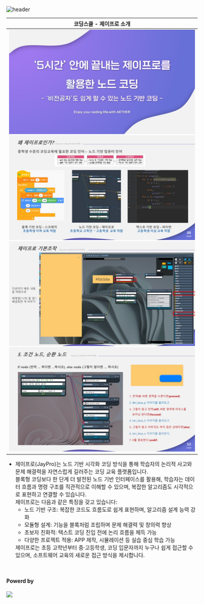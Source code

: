 ![header](https://capsule-render.vercel.app/api?type=waving&color=4078c0&height=180&section=header&text=제이프로%20소개&fontSize=45&animation=fadeIn&fontAlignY=38&desc=yonghun16&descAlignY=55&descAlign=85)

| 코딩스쿨 - 제이프로 소개 |
|----------------------|
|<div><img src="https://github.com/yonghun16/coding_school_introduction_to_jaypro/blob/main/previews/preview1.jpeg?raw=true" width=800px /><br /><img src="https://github.com/yonghun16/coding_school_introduction_to_jaypro/blob/main/previews/preview2.jpeg" width=800px /><br /><img src="https://github.com/yonghun16/coding_school_introduction_to_jaypro/blob/main/previews/preview3.jpeg" width=800px /><br /><img src="https://github.com/yonghun16/coding_school_introduction_to_jaypro/blob/main/previews/preview4.jpeg" width=800px /></div>|

<ul>
  <li>제이프로(JayPro)는 노드 기반 시각화 코딩 방식을 통해 학습자의 논리적 사고와 문제 해결력을 자연스럽게 길러주는 코딩 교육 플랫폼입니다.<br />
    블록형 코딩보다 한 단계 더 발전된 노드 기반 인터페이스를 활용해, 학습자는 데이터 흐름과 명령 구조를 직관적으로 이해할 수 있으며, 복잡한 알고리즘도 시각적으로 표현하고 연결할 수 있습니다.<br />
    제이프로는 다음과 같은 특징을 갖고 있습니다:<br />	
    <ul>
      <li>노드 기반 구조: 복잡한 코드도 흐름도로 쉽게 표현하며, 알고리즘 설계 능력 강화</li>
      <li>모듈형 설계: 기능을 블록처럼 조립하며 문제 해결력 및 창의력 향상</li>
      <li>초보자 친화적: 텍스트 코딩 진입 전에 논리 흐름을 체득 가능</li>
      <li>다양한 프로젝트 적용: APP 제작, 시뮬레이션 등 실습 중심 학습 가능</li>
    </ul>
    제이프로는 초등 고학년부터 중·고등학생, 코딩 입문자까지 누구나 쉽게 접근할 수 있으며, 소프트웨어 교육의 새로운 접근 방식을 제시합니다.</li>
</ul>

<br />
<h4>Powerd by</h4>
<div>
<!-- JayPro --><img src="https://img.shields.io/badge/JayPro-252F38?style=flat&logo=JayPro&logoColor=white" />
</div>

